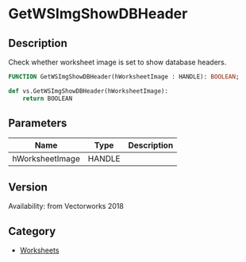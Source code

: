 # GetWSImgShowDBHeader

## Description
Check whether worksheet image is set to show database headers.

```pascal
FUNCTION GetWSImgShowDBHeader(hWorksheetImage : HANDLE): BOOLEAN;
```

```python
def vs.GetWSImgShowDBHeader(hWorksheetImage):
    return BOOLEAN
```

## Parameters
|Name|Type|Description|
|---|---|---|
|hWorksheetImage|HANDLE|   |

## Version
Availability: from Vectorworks 2018

## Category
* [Worksheets](../Categories/Worksheets.md)
